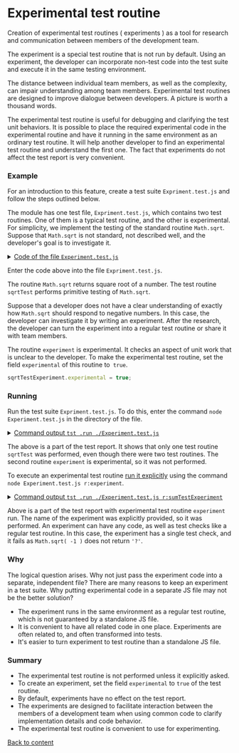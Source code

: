 # Experimental test routine

Creation of experimental test routines ( experiments ) as a tool for research and communication between members of the development team.

The experiment is a special test routine that is not run by default. Using an experiment, the developer can incorporate non-test code into the test suite and execute it in the same testing environment.

The distance between individual team members, as well as the complexity, can impair understanding among team members. Experimental test routines are designed to improve dialogue between developers. A picture is worth a thousand words.

The experimental test routine is useful for debugging and clarifying the test unit behaviors. It is possible to place the required experimental code in the experimental routine and have it running in the same environment as an ordinary test routine. It will help another developer to find an experimental test routine and understand the first one. The fact that experiments do not affect the test report is very convenient.


### Example

For an introduction to this feature, create a test suite `Expriment.test.js` and follow the steps outlined below.

The module has one test file, `Expriment.test.js`, which contains two test routines. One of them is a typical test routine, and the other is experimental. For simplicity, we implement the testing of the standard routine `Math.sqrt`. Suppose that `Math.sqrt` is not standard, not described well, and the developer's goal is to investigate it.

<details>
<summary><u>Code of the file <code>Experiment.test.js</code></u></summary>

```js

let _ = require( `wTesting` );

//

function sqrtTest( test )
{
  test.case = `integer`;
  test.identical( Math.sqrt( 4 ), 2 );
}

//

function experiment( test )
{
  test.case = `strings`;
  test.identical( Math.sqrt( -1 ), `?` );
}
experiment.experimental = true;

//

let Self =
{
name : `Experiment`,
  tests :
  {
    sqrtTest,
    experiment,
  }
}

//

Self = wTestSuite( Self );
if( typeof module !== `undefined` && !module.parent )
wTester.test( Self.name );

```

</details>

Enter the code above into the file `Expriment.test.js`.

The routine `Math.sqrt` returns square root of a number. The test routine `sqrtTest` performs primitive testing of `Math.sqrt`.

Suppose that a developer does not have a clear understanding of exactly how `Math.sqrt` should respond to negative numbers. In this case, the developer can investigate it by writing an experiment. After the research, the developer can turn the experiment into a regular test routine or share it with team members.

The routine `experiment` is experimental. It checks an aspect of unit work that is unclear to the developer. To make the experimental test routine, set the field `experimental` of this routine to` true`.

```js
sqrtTestExperiment.experimental = true;
```

### Running

Run the test suite `Expriment.test.js`. To do this, enter the command `node Experiment.test.js` in the directory of the file.

<details>
<summary><u>Command output <code>tst .run ./Experiment.test.js</code></u></summary>

```
$ node Experiment.test.js

Running test suite ( Experiment ) ..
Located at Experiment.test.js:34
Passed TestSuite::Experiment / TestRoutine::sqrtTest in 0.031s
Passed test checks 1 / 1
Passed test cases 1 / 1
Passed test routines 1 / 1
Test suite ( Experiment ) ... in 0.601s ... ok

```

</details>

The above is a part of the test report. It shows that only one test routine `sqrtTest` was performed, even though there were two test routines. The second routine `experiment` is experimental, so it was not performed.

To execute an experimental test routine [run it explicitly](./Running.md) using the command `node Experiment.test.js r:experiment`.

<details>
<summary><u>Command output <code>tst .run ./Experiment.test.js r:sumTestExperiment</code></u></summary>

```
$ node Experiment.test.js r:experiment

Running test suite ( Experiment ) ..
Located at Experiment.test.js:34

Running TestSuite::Experiment / TestRoutine::experiment ..
- got :
NaN
- expected :
'?'

Test check ( TestSuite::Experiment / TestRoutine::experiment / strings # 1 ) ... failed
Failed TestSuite::Experiment / TestRoutine::experiment in 0.084s
Passed test checks 0 / 1
Passed test cases 0 / 1
Passed test routines 0 / 1
Test suite ( Experiment ) ... in 0.169s ... failed
```

</details>

Above is a part of the test report with experimental test routine `experiment` run. The name of the experiment was explicitly provided, so it was performed. An experiment can have any code, as well as test checks like a regular test routine. In this case, the experiment has a single test check, and it fails as `Math.sqrt( -1 )` does not return `'?'`.

### Why

The logical question arises. Why not just pass the experiment code into a separate, independent file? There are many reasons to keep an experiment in a test suite. Why putting experimental code in a separate JS file may not be the better solution?

- The experiment runs in the same environment as a regular test routine, which is not guaranteed by a standalone JS file.
- It is convenient to have all related code in one place. Experiments are often related to, and often transformed into tests.
- It's easier to turn experiment to test routine than a standalone JS file.

### Summary

- The experimental test routine is not performed unless it explicitly asked.
- To create an experiment, set the field `experimental` to `true` of the test routine.
- By default, experiments have no effect on the test report.
- The experiments are designed to facilitate interaction between the members of a development team when using common code to clarify implementation details and code behavior.
- The experimental test routine is convenient to use for experimenting.

[Back to content](../README.md#Tutorials)
